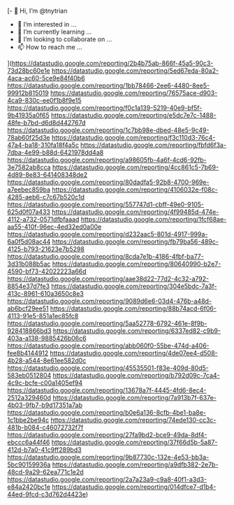[- 👋 Hi, I’m @tnytrian
- 👀 I’m interested in ...
- 🌱 I’m currently learning ...
- 💞️ I’m looking to collaborate on ...
- 📫 How to reach me ...

<!---
tnytrian/tnytrian is a ✨ special ✨ repository because its `README.md` (this file) appears on your GitHub profile.
You can click the Preview link to take a look at your changes.
--->
](https://datastudio.google.com/reporting/2b4b75ab-866f-45a5-90c3-73d28bc60e1e
https://datastudio.google.com/reporting/5ed67eda-80a2-4aca-ac60-5ce9e84f40b6
https://datastudio.google.com/reporting/1bb78466-2ee6-4480-8ee5-99912b815019
https://datastudio.google.com/reporting/76575ace-d903-4ca9-830c-ee0f1b8f9e15
https://datastudio.google.com/reporting/f0c1a139-5219-40e9-bf5f-9b41935a0f65
https://datastudio.google.com/reporting/e5dc7e7c-1488-48fe-b7bd-d6d8d442767d
https://datastudio.google.com/reporting/1c7bb98e-dbed-48e5-9c49-78ab60f25d3e
https://datastudio.google.com/reporting/f3c110d3-76c4-47a4-ba18-310fa18f4a5c
https://datastudio.google.com/reporting/fbfd6f3a-7dba-4e99-b88d-6421978dd4a8
https://datastudio.google.com/reporting/a98605fb-4a6f-4cd6-92fb-3e7582ab8cca
https://datastudio.google.com/reporting/4cc861c5-7b69-4d89-8e83-641408348de2
https://datastudio.google.com/reporting/80dadfa5-92b8-4700-969e-a7eebec859ba
https://datastudio.google.com/reporting/4106032e-f08c-4285-aeb6-c7c67b520c1d
https://datastudio.google.com/reporting/557747d1-cbff-49e0-9105-625d0f07a433
https://datastudio.google.com/reporting/4f99485d-474e-4112-a732-0571dfbfaaad
https://datastudio.google.com/reporting/1fcf68ae-aa55-410f-96ec-4ed32ed0a00e
https://datastudio.google.com/reporting/d232aac5-801d-4917-999a-6a0f5d08ac44
https://datastudio.google.com/reporting/fb79ba56-489c-4125-b793-21623e7b5298
https://datastudio.google.com/reporting/8cda7e1b-4186-4fbf-ba77-3d31b088b5ac
https://datastudio.google.com/reporting/80640990-b2e7-4590-bf73-42022223a66d
https://datastudio.google.com/reporting/aae38d22-77d2-4c32-a792-8854e37d7fe3
https://datastudio.google.com/reporting/304e5bdc-7a3f-413c-8961-610a3650c8e3
https://datastudio.google.com/reporting/9089d6e6-03d4-476b-a48d-ab6bcf29ee51
https://datastudio.google.com/reporting/88b74acd-6f06-4113-91e5-851a1ec85fc8
https://datastudio.google.com/reporting/5aa52778-6792-461e-8f9b-928418866bd3
https://datastudio.google.com/reporting/6337ed82-c9b9-403a-a138-9885426b06c6
https://datastudio.google.com/reporting/abb060f0-55be-474d-a406-fee8b4144912
https://datastudio.google.com/reporting/4de07ee4-d508-4b28-a544-8e61ee582d0c
https://datastudio.google.com/reporting/45535501-f83e-409d-80d5-583eb0512804
https://datastudio.google.com/reporting/b792d09c-7ca4-4c9c-bcfe-c00a1405ef94
https://datastudio.google.com/reporting/13678a7f-4445-4fd6-8ec4-2512a329460d
https://datastudio.google.com/reporting/7a913b7f-637e-4b03-9fb7-b9d17351a7ab
https://datastudio.google.com/reporting/b0e6a136-8cfb-4be1-ba8e-1c1bbe2be94c
https://datastudio.google.com/reporting/74ede130-cc3c-481b-b084-c46072732f7f
https://datastudio.google.com/reporting/27fa9bd2-bce9-49da-8df4-ebccc6a44f46
https://datastudio.google.com/reporting/37f66d5b-5a87-412d-b7a0-41c9ff289bd3
https://datastudio.google.com/reporting/9b87730c-132e-4e53-bb3a-5bc90159936a
https://datastudio.google.com/reporting/a9dfb382-2e7b-48cd-9a29-62ea771c1e2d
https://datastudio.google.com/reporting/2a7a23a9-c9a8-40f1-a3d3-e84a2420bc1e
https://datastudio.google.com/reporting/014dfce7-d1b4-44ed-9fcd-c3d762d4423e)
